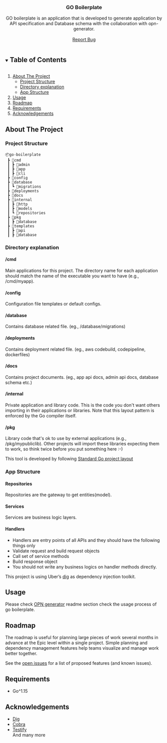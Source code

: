 <!-- PROJECT LOGO -->
<br />
<p align="center">
  <h3 align="center">GO Boilerplate</h3>
  <p align="center">
    GO boilerplate is an application that is developed to generate application by API specification and Database schema with the collaboration with opn-generator.  
    <br />
    <br />
    <a href="https://github.com/opn-ooo/opn-generator/issues/new">Report Bug</a>
  </p>
</p>

<!-- TABLE OF CONTENTS -->
<details open="open">
  <summary><h2 style="display: inline-block">Table of Contents</h2></summary>
  <ol>
    <li>
      <a href="#about-the-project">About The Project</a>
      <ul>
        <li><a href="#project-structure">Project Structure</a></li>
        <li><a href="#directory-explanation">Directory explanation</a></li>
        <li><a href="#app-structure">App Structure</a></li>
      </ul>
    </li>
    <li>
      <a href="#usage">Usage</a>
    </li>
    <li><a href="#roadmap">Roadmap</a></li>
    <li><a href="#requirements">Requirements</a></li>
    <li><a href="#acknowledgements">Acknowledgements</a></li>
  </ol>
</details>

<!-- ABOUT THE PROJECT -->

## About The Project

### Project Structure

```
📦go-boilerplate
 ┣ 📂cmd
 ┃ ┣ 📂admin
 ┃ ┣ 📂app
 ┃ ┣ 📂cli
 ┣ 📂config
 ┣ 📂database
 ┃ ┗ 📂migrations
 ┣ 📂deployments
 ┣ 📂docs
 ┣ 📂internal
 ┃ ┣ 📂http
 ┃ ┣ 📂models
 ┃ ┗ 📂repositories
 ┣ 📂pkg
 ┃ ┣ 📂database
 ┣ 📂templates
 ┃ ┣ 📂api
 ┃ ┣ 📂database
```

### Directory explanation

#### /cmd

Main applications for this project. The directory name for each application should match the name of the executable you want to have (e.g., /cmd/myapp).

#### /config

Configuration file templates or default configs.

#### /database

Contains database related file. (eg., /database/migrations)

#### /deployments

Contains deployment related file. (eg., aws codebuild, codepipeline, dockerfiles)

#### /docs

Contains project documents. (eg., app api docs, admin api docs, database schema etc.)

#### /internal

Private application and library code. This is the code you don't want others importing in their applications or libraries. Note that this layout pattern is enforced by the Go compiler itself.

#### /pkg

Library code that's ok to use by external applications (e.g., /pkg/mypubliclib). Other projects will import these libraries expecting them to work, so think twice before you put something here :-)

This tool is developed by following [Standard Go project layout](https://github.com/golang-standards/project-layout)

### App Structure

#### Repositories

Repositories are the gateway to get entities(model).

#### Services

Services are business logic layers.

#### Handlers

-   Handlers are entry points of all APIs and they should have the following things only
-   Validate request and build request objects
-   Call set of service methods
-   Build response object
-   You should not write any business logics on handler methods directly.

This project is using Uber’s [dig](https://github.com/uber-go/dig) as dependency injection toolkit.

<!-- USAGE EXAMPLES -->

## Usage

Please check [OPN generator](https://github.com/opn-ooo/opn-generator) readme section check the usage process of go boilerplate.

<!-- ROADMAP -->

## Roadmap

The roadmap is useful for planning large pieces of work several months in advance at the Epic level within a single project. Simple planning and dependency management features help teams visualize and manage work better together.

See the [open issues](https://github.com/opn-ooo/go-boilerplate/issues?q=is%3Aopen+is%3Aissue) for a list of proposed features (and known issues).

<!-- REQUIREMENTS -->

## Requirements

-   Go^1.15

<!-- ACKNOWLEDGEMENTS -->

## Acknowledgements

-   [Dig](https://pkg.go.dev/go.uber.org/dig)
-   [Cobra](https://cobra.dev)
-   [Testify](https://github.com/stretchr/testify) \
    And many more
